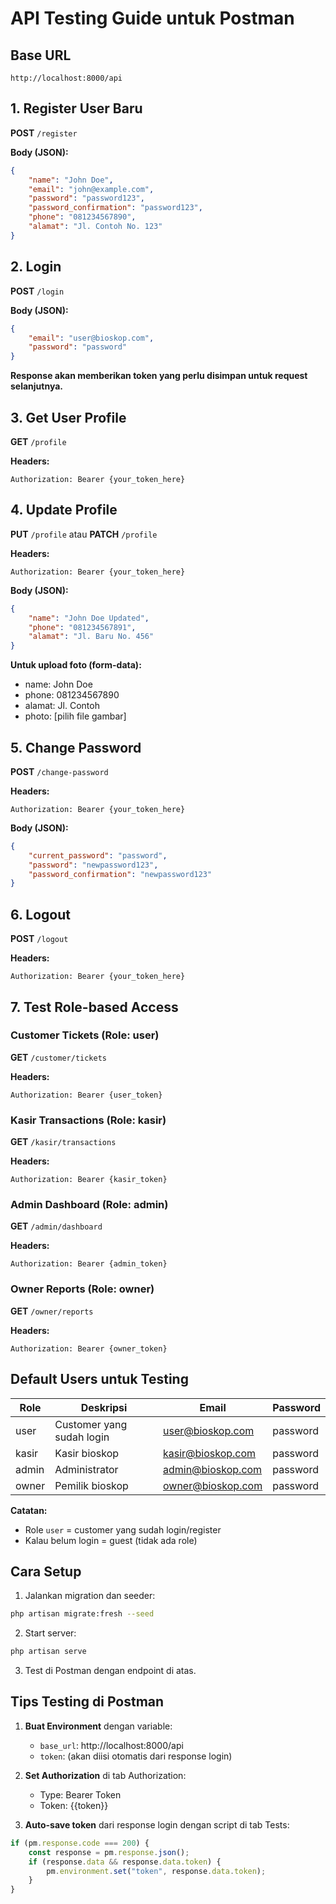 # API Testing Guide untuk Postman

## Base URL
```
http://localhost:8000/api
```

## 1. Register User Baru
**POST** `/register`

**Body (JSON):**
```json
{
    "name": "John Doe",
    "email": "john@example.com",
    "password": "password123",
    "password_confirmation": "password123",
    "phone": "081234567890",
    "alamat": "Jl. Contoh No. 123"
}
```

## 2. Login
**POST** `/login`

**Body (JSON):**
```json
{
    "email": "user@bioskop.com",
    "password": "password"
}
```

**Response akan memberikan token yang perlu disimpan untuk request selanjutnya.**

## 3. Get User Profile
**GET** `/profile`

**Headers:**
```
Authorization: Bearer {your_token_here}
```

## 4. Update Profile
**PUT** `/profile` atau **PATCH** `/profile`

**Headers:**
```
Authorization: Bearer {your_token_here}
```

**Body (JSON):**
```json
{
    "name": "John Doe Updated",
    "phone": "081234567891",
    "alamat": "Jl. Baru No. 456"
}
```

**Untuk upload foto (form-data):**
- name: John Doe
- phone: 081234567890
- alamat: Jl. Contoh
- photo: [pilih file gambar]

## 5. Change Password
**POST** `/change-password`

**Headers:**
```
Authorization: Bearer {your_token_here}
```

**Body (JSON):**
```json
{
    "current_password": "password",
    "password": "newpassword123",
    "password_confirmation": "newpassword123"
}
```

## 6. Logout
**POST** `/logout`

**Headers:**
```
Authorization: Bearer {your_token_here}
```

## 7. Test Role-based Access

### Customer Tickets (Role: user)
**GET** `/customer/tickets`

**Headers:**
```
Authorization: Bearer {user_token}
```

### Kasir Transactions (Role: kasir)
**GET** `/kasir/transactions`

**Headers:**
```
Authorization: Bearer {kasir_token}
```

### Admin Dashboard (Role: admin)
**GET** `/admin/dashboard`

**Headers:**
```
Authorization: Bearer {admin_token}
```

### Owner Reports (Role: owner)
**GET** `/owner/reports`

**Headers:**
```
Authorization: Bearer {owner_token}
```

## Default Users untuk Testing

| Role  | Deskripsi | Email              | Password |
|-------|-----------|-------------------|----------|
| user  | Customer yang sudah login | user@bioskop.com  | password |
| kasir | Kasir bioskop | kasir@bioskop.com | password |
| admin | Administrator | admin@bioskop.com | password |
| owner | Pemilik bioskop | owner@bioskop.com | password |

**Catatan:** 
- Role `user` = customer yang sudah login/register
- Kalau belum login = guest (tidak ada role)

## Cara Setup

1. Jalankan migration dan seeder:
```bash
php artisan migrate:fresh --seed
```

2. Start server:
```bash
php artisan serve
```

3. Test di Postman dengan endpoint di atas.

## Tips Testing di Postman

1. **Buat Environment** dengan variable:
   - `base_url`: http://localhost:8000/api
   - `token`: (akan diisi otomatis dari response login)

2. **Set Authorization** di tab Authorization:
   - Type: Bearer Token
   - Token: {{token}}

3. **Auto-save token** dari response login dengan script di tab Tests:
```javascript
if (pm.response.code === 200) {
    const response = pm.response.json();
    if (response.data && response.data.token) {
        pm.environment.set("token", response.data.token);
    }
}
```